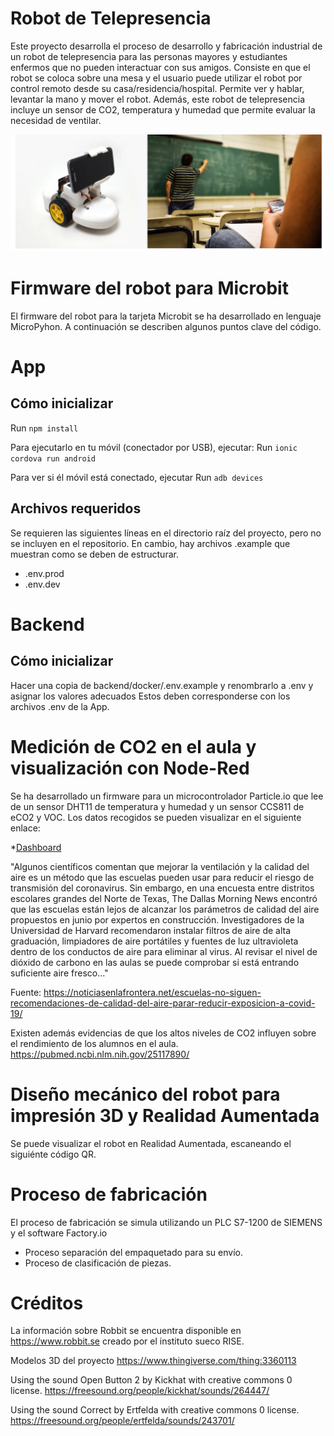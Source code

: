 # Robot de Telepresencia

Este proyecto desarrolla el proceso de desarrollo y fabricación industrial de un robot de telepresencia para las personas mayores y estudiantes enfermos que no pueden interactuar con sus amigos. Consiste en que el robot se coloca sobre una mesa y el usuario puede utilizar el robot por control remoto desde su casa/residencia/hospital. Permite ver y hablar, levantar la mano y mover el robot. Además, este robot de telepresencia incluye un sensor de CO2, temperatura y humedad que permite evaluar la necesidad de ventilar.  

[![VIDEO ROBOT](img/1.jpg)](https://www.youtube.com/watch?v=9LAC98Wxa0o)



# Firmware del robot para Microbit

El firmware del robot para la tarjeta Microbit se ha desarrollado en lenguaje MicroPyhon. A continuación se describen algunos puntos clave del código. 

# App
## Cómo inicializar
Run `npm install`

Para ejecutarlo en tu móvil (conectador por USB), ejecutar:
Run `ionic cordova run android`


Para ver si él móvil está conectado, ejecutar
Run `adb devices`

## Archivos requeridos

Se requieren las siguientes líneas en el directorio raíz del proyecto, pero no se incluyen en el repositorio. En cambio, hay archivos .example que muestran como se deben de estructurar.

* .env.prod
* .env.dev

# Backend

## Cómo inicializar
Hacer una copia de backend/docker/.env.example y renombrarlo a .env y asignar los valores adecuados Estos deben corresponderse con los archivos .env de la App. 

# Medición de CO2 en el aula y visualización con Node-Red

Se ha desarrollado un firmware para un microcontrolador Particle.io que lee de un sensor DHT11 de temperatura y humedad y un sensor CCS811 de eCO2 y VOC. Los datos recogidos se pueden visualizar en el siguiente enlace: 

*[Dashboard](https://j6q00k.stackhero-network.com/dashboard/)
 

"Algunos científicos comentan que mejorar la ventilación y la calidad del aire es un método que las escuelas pueden usar para reducir el riesgo de transmisión del coronavirus. Sin embargo, en una encuesta entre distritos escolares grandes del Norte de Texas, The Dallas Morning News encontró que las escuelas están lejos de alcanzar los parámetros de calidad del aire propuestos en junio por expertos en construcción. Investigadores de la Universidad de Harvard recomendaron instalar filtros de aire de alta graduación, limpiadores de aire portátiles y fuentes de luz ultravioleta dentro de los conductos de aire para eliminar al virus. Al revisar el nivel de dióxido de carbono en las aulas se puede comprobar si está entrando suficiente aire fresco..."

Fuente: https://noticiasenlafrontera.net/escuelas-no-siguen-recomendaciones-de-calidad-del-aire-parar-reducir-exposicion-a-covid-19/

Existen además evidencias de que los altos niveles de CO2 influyen sobre el rendimiento de los alumnos en el aula. https://pubmed.ncbi.nlm.nih.gov/25117890/

# Diseño mecánico del robot para impresión 3D y Realidad Aumentada

Se puede visualizar el robot en Realidad Aumentada, escaneando el siguiénte código QR. 

# Proceso de fabricación
El proceso de fabricación se simula utilizando un PLC S7-1200 de SIEMENS y el software Factory.io

*  Proceso separación del empaquetado para su envío.
*  Proceso de clasificación de piezas.
 


# Créditos

La información sobre Robbit se encuentra disponible en  https://www.robbit.se creado por el instituto sueco RISE. 

Modelos 3D del proyecto https://www.thingiverse.com/thing:3360113

Using the sound Open Button 2 by Kickhat with creative commons 0 license.
https://freesound.org/people/kickhat/sounds/264447/

Using the sound Correct by Ertfelda with creative commons 0 license.
https://freesound.org/people/ertfelda/sounds/243701/


